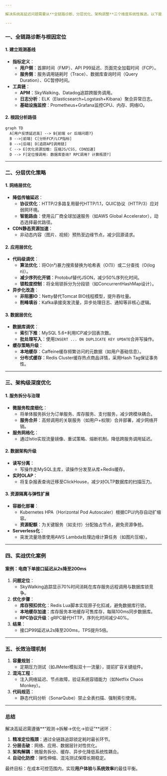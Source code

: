 ```yaml
---

解决系统高延迟问题需要从**全链路诊断、分层优化、架构调整**三个维度系统性推进。以下是分步骤的优化方案：

---
```


### **一、全链路诊断与根因定位**
#### **1. 建立观测基线**
- **指标定义**：
    - **用户侧**：首屏时间（FMP）、API P99延迟、页面完全加载时间（FCP）。
    - **服务侧**：服务调用链耗时（Trace）、数据库查询时间（Query Duration）、GC暂停时间。
- **工具链**：
    - **APM**：SkyWalking、Datadog追踪跨服务调用。
    - **日志分析**：ELK（Elasticsearch+Logstash+Kibana）聚合异常日志。
    - **基础设施监控**：Prometheus+Grafana监控CPU、内存、网络IO。

#### **2. 根因分析路径**
```mermaid
graph TD
  A[用户反馈延迟高] --> B{前端 or 后端问题?}
  B -->|前端| C[分析FCP/LCP指标]
  B -->|后端| D[追踪API调用链]
  C --> E[优化资源加载: 压缩JS/CSS, CDN加速]
  D --> F[定位慢调用: 数据库查询? RPC调用? 计算瓶颈?]
```

---

### **二、分层优化策略**
#### **1. 网络层优化**
- **降低传输延迟**：
    - **协议优化**：HTTP/2多路复用替代HTTP/1.1，QUIC协议（HTTP/3）应对弱网环境。
    - **智能路由**：使用云厂商全球加速服务（如AWS Global Accelerator），动态选择最优路径。
- **CDN静态资源加速**：
    - 非动态内容（图片、视频）预热至边缘节点，减少回源请求。

#### **2. 应用层优化**
- **代码级调优**：
    - **算法优化**：将O(n²)暴力搜索替换为哈希表（O(1)）或二分查找（O(log n)）。
    - **减少序列化开销**：Protobuf替代JSON，减少50%序列化时间。
    - **锁粒度控制**：将全局锁拆分为分段锁（如ConcurrentHashMap设计）。
- **异步化改造**：
    - **非阻塞IO**：Netty替代Tomcat BIO线程模型，提升吞吐量。
    - **削峰填谷**：Kafka承接突发流量，异步处理日志、通知等非核心逻辑。

#### **3. 数据层优化**
- **数据库调优**：
    - **索引下推**：MySQL 5.6+利用ICP减少回表次数。
    - **批处理写入**：使用`INSERT ... ON DUPLICATE KEY UPDATE`合并写操作。
- **缓存策略升级**：
    - **本地缓存**：Caffeine缓存频繁访问的元数据（如用户基础信息）。
    - **分布式缓存**：Redis Cluster缓存热点商品详情，采用Hash Tag保证事务性。

---

### **三、架构级深度优化**
#### **1. 服务拆分与治理**
- **微服务粒度细化**：
    - 将单体服务拆分为订单服务、库存服务、支付服务，减少跨模块耦合。
    - **服务合并**：高频调用的关联服务（如用户+权限）合并部署，减少网络开销。
- **服务网格化**：
    - 通过Istio实现流量镜像、重试策略、熔断机制，降低跨服务调用延迟。

#### **2. 数据架构升级**
- **读写分离**：
    - 写操作走MySQL主库，读操作分发至从库+Redis缓存。
- **实时OLAP**：
    - 将复杂报表查询迁移至ClickHouse，减少对OLTP数据库的扫描压力。

#### **3. 资源隔离与弹性扩展**
- **容器化部署**：
    - Kubernetes HPA（Horizontal Pod Autoscaler）根据CPU/内存自动扩缩容。
    - **资源配额**：为关键服务（如支付）分配独占节点，避免资源争抢。
- **Serverless化**：
    - 突发流量场景使用AWS Lambda处理边缘计算任务（如图片压缩）。

---

### **四、实战优化案例**
#### **案例：电商下单接口延迟从2s降至200ms**
1. **问题定位**：
    - SkyWalking追踪显示70%时间消耗在库存服务远程调用与数据库锁竞争。
2. **优化步骤**：
    - **库存预扣优化**：Redis Lua脚本实现原子化扣减，避免数据库行锁。
    - **本地缓存加速**：库存服务本地缓存可售库存，每隔100ms同步数据库。
    - **RPC协议升级**：gRPC替代HTTP，序列化时间减少40%。
3. **结果**：
    - 接口P99延迟从2s降至200ms，TPS提升5倍。

---

### **五、长效治理机制**
1. **容量规划**：
    - 定期压力测试（如JMeter模拟双十一流量），提前扩容关键组件。
2. **混沌工程**：
    - 注入网络延迟、节点故障，验证系统容错能力（如Netflix Chaos Monkey）。
3. **代码规范**：
    - 静态代码分析（SonarQube）禁止全表扫描、强制索引使用。

---

### **总结**
解决高延迟需遵循**“观测→拆解→优化→验证”**闭环：
1. **精准定位瓶颈**：通过全链路追踪锁定耗时最长环节。
2. **分层击破**：网络、应用、数据层针对性优化。
3. **架构解耦**：微服务拆分、缓存、异步化降低系统性耦合。
4. **自动化防控**：弹性伸缩、混沌测试保障长期稳定。

最终目标：在成本可控范围内，实现**用户体验**与**系统效率**的最佳平衡。